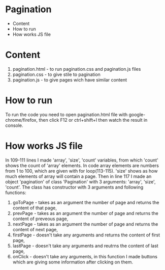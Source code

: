 # Pagination
- Content
- How to run
- How works JS file


# Content
1. pagination.html - to run pagination.css and pagination.js files
2. pagination.css - to give stile to pagination
3. pagination.js - to give pages wich have similar content

# How to run
To run the code you need to open pagination.html file with google-chrome/firefox, then click F12 or ctrl+shift+I then watch the result in console. <br>

# How works JS file
In 109-111 lines I made 'array', 'size', 'count' variables, from which 'count' shows the count of 'array' elements. In code array elements are numbers from 1 to 100, which are given with for loop(113-115). 'size' shows as how much elements of array will contain a page.  Then in line 117 I made an object 'pagination' of class 'Pagination' with 3 arguments: 'array', 'size', 'count'. The class has constructor with 3 arguments and following functions:
1. goToPage - takes as an argument the number of page and returns the content of that page,
2. prevPage - takes as an argument the number of page and returns the content of preveous page,
3. nextPage - takes as an argument the number of page and returns the content of next page,
4. firstPage - doesn't take any arguments and returns the content of first page,
5. lastPage - doesn't take any arguments and reutrns the content of last page,
6. onClick - doesn't take any arguments, in this function I made buttons which are giving some information after clicking on them.
